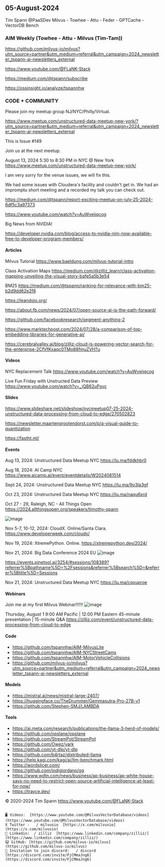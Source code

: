 ## 05-August-2024
Tim Spann @PaaSDev
Milvus - Towhee - Attu - Feder - GPTCache - VectorDB Bench

### AIM Weekly (Towhee - Attu - Milvus (Tim-Tam))

https://github.com/milvus-io/milvus?utm_source=partner&utm_medium=referral&utm_campaign=2024_newsletter_tspann-ai-newsletters_external

https://www.youtube.com/@FLaNK-Stack

https://medium.com/@tspann/subscribe

https://ossinsight.io/analyze/tspannhw


### CODE + COMMUNITY

Please join my meetup group NJ/NYC/Philly/Virtual. 

https://www.meetup.com/unstructured-data-meetup-new-york/?utm_source=partner&utm_medium=referral&utm_campaign=2024_newsletter_tspann-ai-newsletters_external

This is Issue #149

Join us at the next meetup.

August 13, 2024 5:30 to 8:30 PM in NYC @ 
New York
https://www.meetup.com/unstructured-data-meetup-new-york/


I am very sorry for the venue issues, we will fix this.

We had some issues with Cloudera's facility and couldn't get in.   We had an impromptu short meeting and a recorded my talk you can check out.

https://medium.com/@tspann/report-exciting-meetup-on-july-25-2024-6df5c3a97373

https://www.youtube.com/watch?v=AuWveijqcog


Big News from NVIDIA!

https://developer.nvidia.com/blog/access-to-nvidia-nim-now-available-free-to-developer-program-members/


#### Articles

Milvus Tutorial
https://www.baeldung.com/milvus-tutorial-intro

Class Activation Maps
https://medium.com/@zilliz_learn/class-activation-mapping-unveiling-the-visual-story-bafe5a5b3e54

BM25
https://medium.com/@tspann/ranking-for-relevance-with-bm25-b2d9dd62e2f8


https://leandojo.org/

https://about.fb.com/news/2024/07/open-source-ai-is-the-path-forward/

https://github.com/facebookresearch/segment-anything-2

https://www.marktechpost.com/2024/07/28/a-comparison-of-top-embedding-libraries-for-generative-ai/

https://cerebralvalley.ai/blog/zilliz-cloud-is-powering-vector-search-for-the-enterprise-2CfVfKxaqc0TMo88fmuZVH?u



#### Videos

NYC Replacement Talk
https://www.youtube.com/watch?v=AuWveijqcog

Live Fun Friday with Unstructed Data Preview
https://www.youtube.com/watch?v=_jQB62uPsvc





#### Slides

https://www.slideshare.net/slideshow/nycmeetup07-25-2024-unstructured-data-processing-from-cloud-to-edge/270502823

https://newsletter.maartengrootendorst.com/p/a-visual-guide-to-quantization

https://fastht.ml/


#### Events

Aug 13, 2024:   Unstructured Data Meetup NYC
https://lu.ma/fddkhbr0

Aug 18, 2024:   AI Camp NYC
https://www.aicamp.ai/event/eventdetails/W2024081514

Sept 24, 2024:  Unstructured Data Meetup NYC
https://lu.ma/9o3la3gf

Oct 23, 2024:   Unstructured Data Meetup NYC
https://lu.ma/naqu6xrd

Oct 27 - 29, Raleigh, NC - All Things Open
https://2024.allthingsopen.org/speakers/timothy-spann

![image](https://github.com/tspannhw/FLiPStackWeekly/assets/18673814/2aae6f12-713b-473a-8d6c-38ec969aa811)

Nov 5-7, 10-12, 2024:  CloudX.  Online/Santa Clara. https://www.developerweek.com/cloudx/

Nov 19, 2024: XtremePython. Online.
https://xtremepython.dev/2024/

Nov 21, 2024: Big Data Conference 2024 EU
![image](https://github.com/user-attachments/assets/e81fb929-0f82-418f-bd14-58288cb03b9a)

https://events.pinetool.ai/3254/#sessions/108389?referrer%5Bpathname%5D=%2Fsessions&referrer%5Bsearch%5D=&referrer%5Btitle%5D=Sessions

Nov 21, 2024:    Unstructured Data Meetup NYC
https://lu.ma/cqxuproe


#### Webinars


Join me at my first Milvus Webinar!!!!!!
![image](https://github.com/tspannhw/FLiPStackWeekly/assets/18673814/7eee8aca-8810-41b6-aeef-2974fccf9f0c)

Thursday, August 1
9:00 AM Pacific | 12:00 PM Eastern
45-minute presentation | 15-minute Q&A
https://zilliz.com/event/unstructured-data-processing-from-cloud-to-edge



#### Code

* https://github.com/tspannhw/AIM-MilvusLite
* https://github.com/tspannhw/AIM-NYCStreetCams
* https://github.com/tspannhw/AIM-MotorVehicleCollisions
* https://github.com/milvus-io/milvus?utm_source=partner&utm_medium=referral&utm_campaign=2024_newsletter_tspann-ai-newsletters_external



#### Models

* https://mistral.ai/news/mistral-large-2407/
* https://huggingface.co/TheDrummer/Gemmasutra-Pro-27B-v1
* https://github.com/Stephen-SMJ/LAMBDA


  
#### Tools

* https://ai.meta.com/research/publications/the-llama-3-herd-of-models/
* https://github.com/opslane/opslane
* https://github.com/StreamPot/StreamPot
* https://github.com/Owez/yark
* https://github.com/yt-dlp/yt-dlp
* https://github.com/b4rtaz/distributed-llama
* https://help.kagi.com/kagi/ai/llm-benchmark.html
* https://wordslicer.com/
* https://github.com/jodigiordano/gg
* https://www.wdtn.com/news/business/ap-business/ap-white-house-says-no-need-to-restrict-open-source-artificial-intelligence-at-least-for-now/
* https://trayce.dev/


  

&copy; 2020-2024 Tim Spann  https://www.youtube.com/@FLaNK-Stack


~~~~~~~~~~~~~~~ CONNECT ~~~~~~~~~~~~~~~

🖥️ Videos:  [https://www.youtube.com/@MilvusVectorDatabase/videos](https://www.youtube.com/@MilvusVectorDatabase/videos)
X Twitter -   / milvusio  [https://x.com/milvusio](https://x.com/milvusio)
🔗 Linkedin:  / zilliz  [https://www.linkedin.com/company/zilliz/](https://www.linkedin.com/company/zilliz/)
😺 GitHub: [https://github.com/milvus-io/milvus](https://github.com/milvus-io/milvus)
🦾 Invitation to join discord:   / discord  [https://discord.com/invite/FjCMmaJng6](https://discord.com/invite/FjCMmaJng6)
